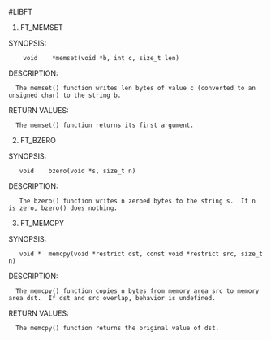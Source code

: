 #LIBFT

1. FT_MEMSET

SYNOPSIS:

	    void    *memset(void *b, int c, size_t len)
		
DESCRIPTION:

  	  The memset() function writes len bytes of value c (converted to an unsigned char) to the string b.
RETURN VALUES:

  	  The memset() function returns its first argument.

2. FT_BZERO

SYNOPSIS:

 	   void    bzero(void *s, size_t n)
DESCRIPTION:

 	   The bzero() function writes n zeroed bytes to the string s.  If n is zero, bzero() does nothing.



3. FT_MEMCPY

SYNOPSIS:

 	   void *  memcpy(void *restrict dst, const void *restrict src, size_t n)
DESCRIPTION:

  	  The memcpy() function copies n bytes from memory area src to memory area dst.  If dst and src overlap, behavior is undefined.
RETURN VALUES:

  	  The memcpy() function returns the original value of dst.
